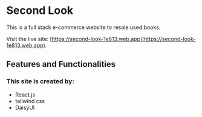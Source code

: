 # Second Look
This is a full stack e-commerce website to resale used books.

Visit the live site: [https://second-look-1e813.web.app](https://second-look-1e813.web.app).

## Features and Functionalities


### This site is created by:
* React.js
* tailwind css
* DaisyUI
